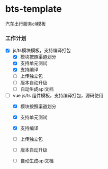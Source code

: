 # bts-template
汽车出行服务cli模板

### 工作计划

-[x] js/ts模块模板，支持编译打包
    - [x] 模块按照渠道划分
    - [x] 支持单元测试
    - [x] 支持编译
    - [ ] 上传独立包
    - [ ] 版本自动升级
    - [ ] 自动生成api文档

-[ ] vue js/ts 组件模板，支持编译打包，源码使用
    - [x] 模块按照渠道划分
    - [x] 支持单元测试
    - [x] 支持编译
    - [ ] 上传独立包
    - [ ] 版本自动升级
    - [ ] 自动生成api文档


